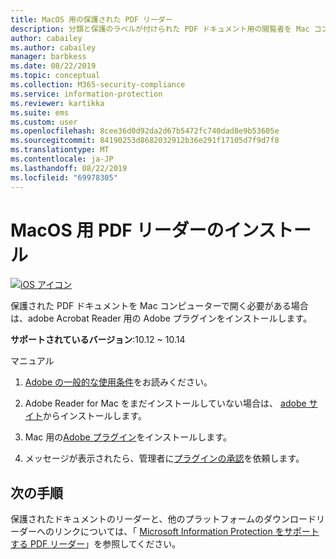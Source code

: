 ```yaml
---
title: MacOS 用の保護された PDF リーダー
description: 分類と保護のラベルが付けられた PDF ドキュメント用の閲覧者を Mac コンピューターにインストールする
author: cabailey
ms.author: cabailey
manager: barbkess
ms.date: 08/22/2019
ms.topic: conceptual
ms.collection: M365-security-compliance
ms.service: information-protection
ms.reviewer: kartikka
ms.suite: ems
ms.custom: user
ms.openlocfilehash: 8cee36d0d92da2d67b5472fc740dad8e9b53605e
ms.sourcegitcommit: 84190253d8682032912b36e291f17105d7f9d7f8
ms.translationtype: MT
ms.contentlocale: ja-JP
ms.lasthandoff: 08/22/2019
ms.locfileid: "69978305"
---
```

# <a name="install-a-pdf-reader-for-macos"></a>MacOS 用 PDF リーダーのインストール

[![iOS アイコン](../media/develop/ios-icon.png)](https://go.microsoft.com/fwlink/?linkid=2050049)

保護された PDF ドキュメントを Mac コンピューターで開く必要がある場合は、adobe Acrobat Reader 用の Adobe プラグインをインストールします。

**サポートされているバージョン**:10.12 ~ 10.14

マニュアル

1. [Adobe の一般的な使用条件](https://www.adobe.com/legal/terms.html)をお読みください。

2. Adobe Reader for Mac をまだインストールしていない場合は、 [adobe サイト](https://www.adobe.com/)からインストールします。

3. Mac 用の[Adobe プラグイン](https://go.microsoft.com/fwlink/?linkid=2050049)をインストールします。

4. メッセージが表示されたら、管理者に[プラグインの承認](https://techcommunity.microsoft.com/t5/Azure-Information-Protection/General-Availability-of-Adobe-Acrobat-Reader-integration-with/ba-p/298396)を依頼します。

## <a name="next-steps"></a>次の手順

保護されたドキュメントのリーダーと、他のプラットフォームのダウンロードリーダーへのリンクについては、「 [Microsoft Information Protection をサポートする PDF リーダー](protected-pdf-readers.md)」を参照してください。


